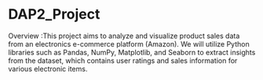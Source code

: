 # DAP2_Project
Overview :This project aims to analyze and visualize product sales data from an electronics e-commerce platform (Amazon). We will utilize Python libraries such as Pandas, NumPy, Matplotlib, and Seaborn to extract insights from the dataset, which contains user ratings and sales information for various electronic items.
